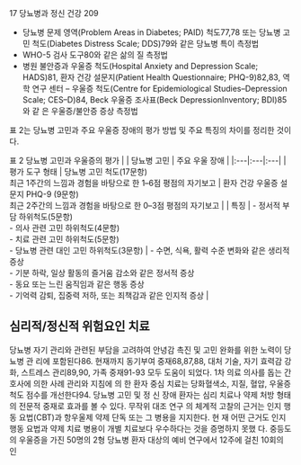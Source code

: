 17 당뇨병과 정신 건강
209
- 당뇨병 문제 영역(Problem Areas in Diabetes; PAID) 척도77,78 또는 당뇨병 고민 척도(Diabetes Distress Scale; DDS)79와 같은 당뇨병 특이 측정법
- WHO-5 검사 도구80와 같은 삶의 질 측정법
- 병원 불안증과 우울증 척도(Hospital Anxiety and Depression Scale; HADS)81, 환자 건강 설문지(Patient Health Questionnaire; PHQ-9)82,83, 역학 연구 센터 – 우울증 척도(Centre for Epidemiological Studies–Depression Scale; CES–D)84, Beck 우울증 조사표(Beck DepressionInventory; BDI)85와 같 은 우울증/불안증 증상 측정법

표 2는 당뇨병 고민과 주요 우울증 장애의 평가 방법 및 주요 특징의 차이를 정리한 것이다.

표 2 당뇨병 고민과 우울증의 평가
| | 당뇨병 고민 | 주요 우울 장애 |
|:---|:---|:---|
| 평가 도구 형태 | 당뇨병 고민 척도(17문항)<br>최근 1주간의 느낌과 경험을 바탕으로 한 1–6점 평점의 자기보고 | 환자 건강 우울증 설문지 PHQ-9 (9문항)<br>최근 2주간의 느낌과 경험을 바탕으로 한 0–3점 평점의 자기보고 |
| 특징 | - 정서적 부담 하위척도(5문항)<br>- 의사 관련 고민 하위척도(4문항)<br>- 치료 관련 고민 하위척도(5문항)<br>- 당뇨병 관련 대인 고민 하위척도(3문항) | - 수면, 식욕, 활력 수준 변화와 같은 생리적 증상<br>- 기분 하락, 일상 활동의 즐거움 감소와 같은 정서적 증상<br>- 동요 또는 느린 움직임과 같은 행동 증상<br>- 기억력 감퇴, 집중력 저하, 또는 죄책감과 같은 인지적 증상 |

## 심리적/정신적 위험요인 치료

당뇨병 자기 관리와 관련된 부담을 고려하여 안녕감 촉진 및 고민 완화를 위한 노력이 당뇨병 관 리에 포함된다86. 현재까지 동기부여 중재68,87,88, 대처 기술, 자기 효력감 강화, 스트레스 관리89,90, 가족 중재91-93 모두 도움이 되었다. 1차 의료 의사를 돕는 간호사에 의한 사례 관리와 지침에 의 한 환자 중심 치료는 당화혈색소, 지질, 혈압, 우울증 척도 점수를 개선한다94. 당뇨병 고민 및 정 신 장애 환자는 심리 치료나 약제 처방 형태의 전문적 중재로 효과를 볼 수 있다. 무작위 대조 연구 의 체계적 고찰의 근거는 인지 행동 요법(CBT)과 항우울제 약제 단독 또는 그 병용을 지지한다. 현 재 어떤 근거도 인지 행동 요법과 약제 치료 병용이 개별 치료보다 우수하다는 것을 증명하지 못했 다. 중등도의 우울증을 가진 50명의 2형 당뇨병 환자 대상의 예비 연구에서 12주에 걸친 10회의 인